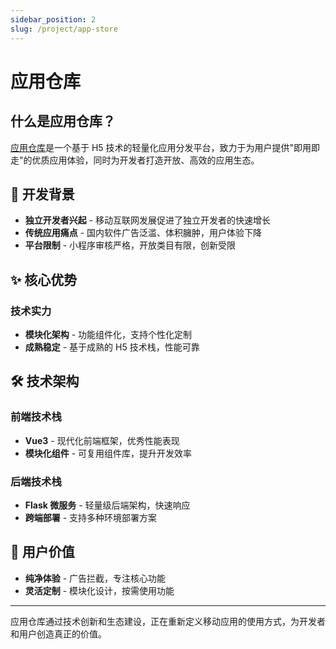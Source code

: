 ```yaml
---
sidebar_position: 2
slug: /project/app-store
---
```


# 应用仓库

## 什么是应用仓库？

[应用仓库](https://hsck.beisi.tech/)是一个基于 H5 技术的轻量化应用分发平台，致力于为用户提供"即用即走"的优质应用体验，同时为开发者打造开放、高效的应用生态。

## 🎯 开发背景

- **独立开发者兴起** - 移动互联网发展促进了独立开发者的快速增长
- **传统应用痛点** - 国内软件广告泛滥、体积臃肿，用户体验下降
- **平台限制** - 小程序审核严格，开放类目有限，创新受限

## ✨ 核心优势

### 技术实力

- **模块化架构** - 功能组件化，支持个性化定制
- **成熟稳定** - 基于成熟的 H5 技术栈，性能可靠

## 🛠 技术架构

### 前端技术栈

- **Vue3** - 现代化前端框架，优秀性能表现
- **模块化组件** - 可复用组件库，提升开发效率

### 后端技术栈

- **Flask 微服务** - 轻量级后端架构，快速响应
- **跨端部署** - 支持多种环境部署方案

## 🌟 用户价值

- **纯净体验** - 广告拦截，专注核心功能
- **灵活定制** - 模块化设计，按需使用功能

---

应用仓库通过技术创新和生态建设，正在重新定义移动应用的使用方式，为开发者和用户创造真正的价值。
